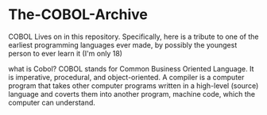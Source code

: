 # The-COBOL-Archive
COBOL Lives on in this repository. Specifically, here is a tribute to one of the earliest programming languages ever made, by possibly the youngest person to ever learn it  (I'm only 18)

what is Cobol? COBOL stands for Common Business Oriented Language. It is imperative, procedural, and object-oriented. A compiler is a computer program that takes other computer programs written in a high-level (source) language and coverts them into another program, machine code, which the computer can understand.
